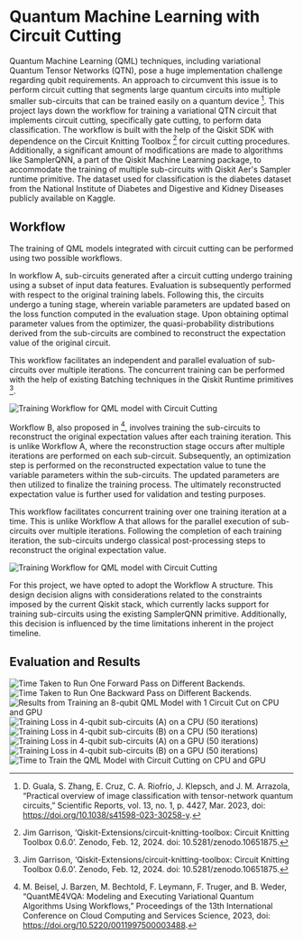 # Quantum Machine Learning with Circuit Cutting

Quantum Machine Learning (QML) techniques, including variational Quantum Tensor Networks (QTN), pose a huge implementation challenge regarding qubit requirements. An approach to circumvent this issue is to perform circuit cutting that segments large quantum circuits into multiple smaller sub-circuits that can be trained easily on a quantum device [^1]. This project lays down the workflow for training a variational QTN circuit that implements circuit cutting, specifically gate cutting, to perform data classification. The workflow is built with the help of the Qiskit SDK with dependence on the Circuit Knitting Toolbox [^3] for circuit cutting procedures. Additionally, a significant amount of modifications are made to algorithms like SamplerQNN, a part of the Qiskit Machine Learning package, to accommodate the training of multiple sub-circuits with Qiskit Aer's Sampler runtime primitive. The dataset used for classification is the diabetes dataset from the National Institute of Diabetes and Digestive and Kidney Diseases publicly available on Kaggle.

## Workflow

The training of QML models integrated with circuit cutting can be performed using two possible workflows.

In workflow A, sub-circuits generated after a circuit cutting undergo training using a subset of input data features. Evaluation is subsequently performed with respect to the original training labels. Following this, the circuits undergo a tuning stage, wherein variable parameters are updated based on the loss function computed in the evaluation stage. Upon obtaining optimal parameter values from the optimizer, the quasi-probability distributions derived from the sub-circuits are combined to reconstruct the expectation value of the original circuit.

This workflow facilitates an independent and parallel evaluation of sub-circuits over multiple iterations. The concurrent training can be performed with the help of existing Batching techniques in the Qiskit Runtime primitives [^3]. 

<img src="https://github.com/SaashaJoshi/Cut-QTN/blob/main/graphics/Workflow-A.png" alt="Training Workflow for QML model with Circuit Cutting">

Workflow B, also proposed in [^6], involves training the sub-circuits to reconstruct the original expectation values after each training iteration. This is unlike Workflow A, where the reconstruction stage occurs after multiple iterations are performed on each sub-circuit. Subsequently, an optimization step is performed on the reconstructed expectation value to tune the variable parameters within the sub-circuits. The updated parameters are then utilized to finalize the training process. The ultimately reconstructed expectation value is further used for validation and testing purposes.

This workflow facilitates concurrent training over one training iteration at a time. This is unlike Workflow A that allows for the parallel execution of sub-circuits over multiple iterations. Following the completion of each training iteration, the sub-circuits undergo classical post-processing steps to reconstruct the original expectation value.

<img src="https://github.com/SaashaJoshi/Cut-QTN/blob/main/graphics/Workflow-B.png" alt="Training Workflow for QML model with Circuit Cutting">

For this project, we have opted to adopt the Workflow A structure. This design decision aligns with considerations related to the constraints imposed by the current Qiskit stack, which currently lacks support for training sub-circuits using the existing SamplerQNN primitive. Additionally, this decision is influenced by the time limitations inherent in the project timeline.

## Evaluation and Results

<img src="https://github.com/SaashaJoshi/QML-circuit-cutting/blob/main/graphics/all_forward_time.png" alt="Time Taken to Run One Forward Pass on Different Backends.">


<img src="https://github.com/SaashaJoshi/QML-circuit-cutting/blob/main/graphics/all_backward_time.png" alt="Time Taken to Run One Backward Pass on Different Backends.">


<img src="https://github.com/SaashaJoshi/QML-circuit-cutting/blob/main/graphics/final_results_table.png" alt="Results from Training an 8-qubit QML Model with 1 Circuit Cut on CPU and GPU">


<div class="image-container">
<img src="https://github.com/SaashaJoshi/QML-circuit-cutting/blob/main/graphics/50-iter-cpu/sub-A.png" alt="Training Loss in 4-qubit sub-circuits (A) on a CPU (50 iterations)">
<img src="https://github.com/SaashaJoshi/QML-circuit-cutting/blob/main/graphics/50-iter-cpu/sub-B.png" alt="Training Loss in 4-qubit sub-circuits (B) on a CPU (50 iterations)">
</div>


<div class="image-container">
<img src="https://github.com/SaashaJoshi/QML-circuit-cutting/blob/main/graphics/50-iter-gpu/sub-A.png" alt="Training Loss in 4-qubit sub-circuits (A) on a GPU (50 iterations)">
<img src="https://github.com/SaashaJoshi/QML-circuit-cutting/blob/main/graphics/50-iter-gpu/sub-B.png" alt="Training Loss in 4-qubit sub-circuits (B) on a GPU (50 iterations)">
</div>

<img src="https://github.com/SaashaJoshi/QML-circuit-cutting/blob/main/graphics/CC_time_to_train.png" alt="Time to Train the QML Model with Circuit Cutting on CPU and GPU">



[^1]: D. Guala, S. Zhang, E. Cruz, C. A. Riofrío, J. Klepsch, and J. M. Arrazola, “Practical overview of image classification with tensor-network quantum circuits,” Scientific Reports, vol. 13, no. 1, p. 4427, Mar. 2023, doi: https://doi.org/10.1038/s41598-023-30258-y.
[^2]: Gadi Aleksandrowicz, ‘Qiskit: An Open-source Framework for Quantum Computing’. Zenodo, Jan. 23, 2019. doi: 10.5281/zenodo.2562111.
[^3]: Jim Garrison, ‘Qiskit-Extensions/circuit-knitting-toolbox: Circuit Knitting Toolbox 0.6.0’. Zenodo, Feb. 12, 2024. doi: 10.5281/zenodo.10651875.
[^4]: L. Brenner, C. Piveteau, and D. Sutter, “Optimal wire cutting with classical communication,” arXiv.org, Feb. 07, 2023. https://arxiv.org/abs/2302.03366
[^5]: Mehmet Akturk, “Diabetes Dataset,” Kaggle.com, 2020. https://www.kaggle.com/datasets/mathchi/diabetes-data-set
[^6]: M. Beisel, J. Barzen, M. Bechtold, F. Leymann, F. Truger, and B. Weder, “QuantME4VQA: Modeling and Executing Variational Quantum Algorithms Using Workflows,” Proceedings of the 13th International Conference on Cloud Computing and Services Science, 2023, doi: https://doi.org/10.5220/0011997500003488.
